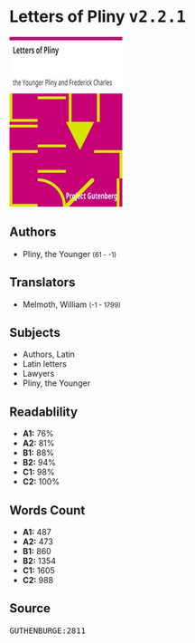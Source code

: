 # Letters of Pliny <kbd>v2.2.1</kbd>

![](./cover.medium.jpg "")

## Authors


 - Pliny, the Younger <small>(61 - -1)</small>

## Translators


 - Melmoth, William <small>(-1 - 1799)</small>

## Subjects


 - Authors, Latin
 - Latin letters
 - Lawyers
 - Pliny, the Younger

## Readablility


 - **A1:** 76%
 - **A2:** 81%
 - **B1:** 88%
 - **B2:** 94%
 - **C1:** 98%
 - **C2:** 100%

## Words Count


 - **A1:** 487
 - **A2:** 473
 - **B1:** 860
 - **B2:** 1354
 - **C1:** 1605
 - **C2:** 988

## Source


<kbd>GUTHENBURGE:2811</kbd>
